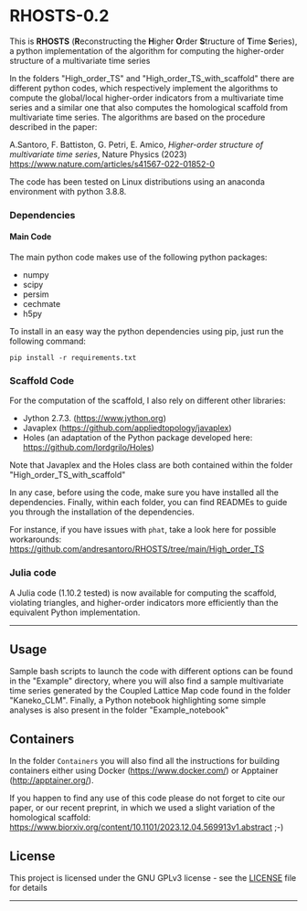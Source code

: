 # RHOSTS-0.2

This is **RHOSTS** (**R**econstructing the **H**igher **O**rder **S**tructure of **T**ime **S**eries), a python implementation of the algorithm for computing the higher-order structure of a multivariate time series

In the folders "High_order_TS" and "High_order_TS_with_scaffold" there are different python codes, which respectively implement the algorithms to compute the global/local higher-order indicators from a multivariate time series and a similar one that also computes the homological scaffold from multivariate time series. The algorithms are based on the procedure described in the paper:

A.Santoro, F. Battiston, G. Petri, E. Amico, *Higher-order structure of multivariate time series*, 	Nature Physics (2023) https://www.nature.com/articles/s41567-022-01852-0

The code has been tested on Linux distributions using an anaconda environment with python 3.8.8.


### Dependencies

#### Main Code
The main python code makes use of the following python packages: 
- numpy
- scipy
- persim
- cechmate
- h5py

To install in an easy way the python dependencies using pip, just run the following command:
```
pip install -r requirements.txt
```

### Scaffold Code
For the computation of the scaffold, I also rely on different other libraries:
- Jython 2.7.3. (https://www.jython.org)
- Javaplex (https://github.com/appliedtopology/javaplex)
- Holes (an adaptation of the Python package developed here: https://github.com/lordgrilo/Holes)

Note that Javaplex and the Holes class are both contained within the folder "High_order_TS_with_scaffold"

In any case, before using the code, make sure you have installed all the dependencies. Finally, within each folder, you can find READMEs to guide you through the installation of the dependencies.

For instance, if you have issues with ```phat```, take a look here for possible workarounds: https://github.com/andresantoro/RHOSTS/tree/main/High_order_TS  



### Julia code
A Julia code (1.10.2 tested) is now available for computing the scaffold, violating triangles, and higher-order indicators more efficiently than the equivalent Python implementation.

-----
## Usage

Sample bash scripts to launch the code with different options can be found in the "Example" directory, where you will also find a sample multivariate time series generated by the Coupled Lattice Map code found in the folder "Kaneko_CLM". Finally, a Python notebook highlighting some simple analyses is also present in the folder "Example_notebook"




## Containers

In the folder ```Containers``` you will also find all the instructions for building containers either using Docker (https://www.docker.com/) or Apptainer (http://apptainer.org/).


If you happen to find any use of this code please do not forget to cite our paper, or our recent preprint, in which we used a slight variation of the homological scaffold: https://www.biorxiv.org/content/10.1101/2023.12.04.569913v1.abstract ;-)

## License

This project is licensed under the GNU GPLv3 license - see the [LICENSE](LICENSE) file for details

------ 
